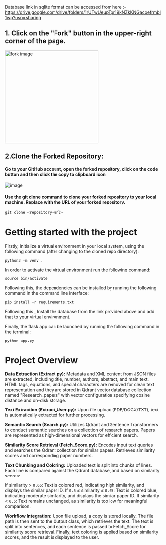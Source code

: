 Database link in sqlite format can be accessed from here :- https://drive.google.com/drive/folders/1rUTwUeupTpr19kNZkKNGacoefrmbl1wp?usp=sharing

## 1. Click on the "Fork" button in the upper-right corner of the page.

  <img align="center" width = "300" src = "https://docs.github.com/assets/cb-40742/mw-1440/images/help/repository/fork-button.webp" alt="fork image"/>

## 2.Clone the Forked Repository:
  #### Go to your GitHub account, open the forked repository, click on the code button and then click the copy to clipboard icon
![image](https://github.com/Surya-Abhinai/INTEL_QUEST-Plagiarism-Checker-/assets/124990558/7f0cd92a-893d-4860-ae47-364bc7fd3416)
  #### Use the git clone command to clone your forked repository to your local machine. Replace   <repository-url> with the URL of your forked repository.
  ```
  git clone <repository-url>
```

# Getting started with the project
Firstly, initialize a virtual environment in your local system, using the following command (after changing to the cloned repo directory): 
```
python3 -m venv .
```
In order to activate the virtual environment run the following command: 
```
source bin/activate
```
Following this, the dependencies can be installed by running the following command in the command line interface: 
```
pip install -r requirements.txt
```
Following this , Install the database from the link provided above and add that to your virtual environment.

Finally, the flask app can be launched by running the following command in the terminal: 
```
python app.py
```

# Project Overview 

**Data Extraction (Extract.py):** Metadata and XML content from JSON files are extracted, including title, number, authors, abstract, and main text. HTML tags, equations, and special characters are removed for clean text representation and they are stored in Qdrant vector database collection named "Research_papers" with vector configuration specifying cosine distance and on-disk storage.

**Text Extraction (Extract_User.py):** Upon file upload (PDF/DOCX/TXT), text is automatically extracted for further processing.

**Semantic Search (Search.py):** Utilizes Qdrant and Sentence Transformers to conduct semantic searches on a collection of research papers. Papers are represented as high-dimensional vectors for efficient search.

**Similarity Score Retrieval (Fetch_Score.py):** Encodes input text queries and searches the Qdrant collection for similar papers. Retrieves similarity scores and corresponding paper numbers.

**Text Chunking and Coloring:** Uploaded text is split into chunks of lines. Each line is compared against the Qdrant database, and based on similarity scores:

If similarity > ```0.65```: Text is colored red, indicating high similarity, and displays the similar paper ID.
If ```0.5``` ≤ similarity ≤ ```0.65```: Text is colored blue, indicating moderate similarity, and displays the similar paper ID.
If similarity < ```0.5```: Text remains unchanged, as similarity is too low for meaningful comparison.

**Workflow Integration:** Upon file upload, a copy is stored locally. The file path is then sent to the Output class, which retrieves the text. The text is split into sentences, and each sentence is passed to Fetch_Score for similarity score retrieval. Finally, text coloring is applied based on similarity scores, and the result is displayed to the user.
